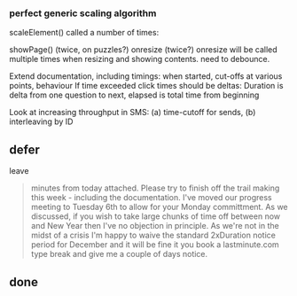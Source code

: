 
### perfect generic scaling algorithm

scaleElement() called a number of times:

showPage()
    (twice, on puzzles?)
onresize
    (twice?)
    onresize will be called multiple times when resizing and showing contents. need to debounce.



Extend documentation, including timings: when started,  cut-offs at various points, behaviour If time exceeded
click times should be deltas: Duration is delta from one question to next, elapsed is total time from beginning

Look at increasing throughput in SMS: (a) time-cutoff for sends, (b) interleaving by ID

## defer

leave

> minutes from today attached.  Please try to finish off the trail making this week - including the documentation.  I've moved our progress meeting to Tuesday 6th to allow for your Monday committment.
As we discussed, if you wish to take large chunks of time off between now and New Year then I've no objection in principle.  As we're not in the midst of a crisis I'm happy to waive the standard 2xDuration notice period for December and it will be fine it you book a lastminute.com type break and give me a couple of days notice.

## done

